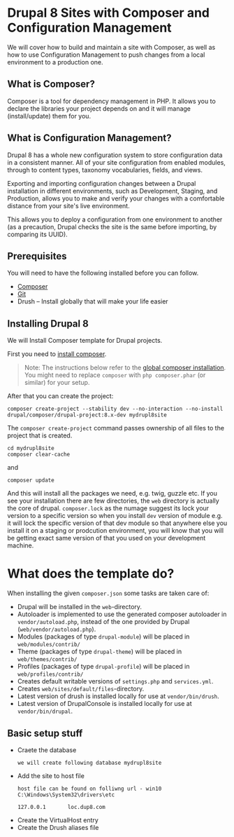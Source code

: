 # Drupal 8 Sites with Composer and Configuration Management

We will cover how to build and maintain a site with Composer, as well as how to use Configuration Management to push changes from a local environment to a production one.

## What is Composer?

Composer is a tool for dependency management in PHP. It allows you to declare the libraries your project depends on and it will manage (install/update) them for you.

## What is Configuration Management?

Drupal 8 has a whole new configuration system to store configuration data in a consistent manner. All of your site configuration from enabled modules, through to content types, taxonomy vocabularies, fields, and views.

Exporting and importing configuration changes between a Drupal installation in different environments, such as Development, Staging, and Production, allows you to make and verify your changes with a comfortable distance from your site's live environment. 

This allows you to deploy a configuration from one environment to another (as a precaution, Drupal checks the site is the same before importing, by comparing its UUID).

## Prerequisites

You will need to have the following installed before you can follow.

* [Composer](https://getcomposer.org/)
* [Git](https://git-scm.com/)
* Drush – Install globally that will make your life easier

## Installing Drupal 8

We will Install Composer template for Drupal projects.

First you need to [install composer](https://getcomposer.org/doc/00-intro.md#installation-linux-unix-osx).

> Note: The instructions below refer to the [global composer installation](https://getcomposer.org/doc/00-intro.md#globally).
You might need to replace `composer` with `php composer.phar` (or similar) 
for your setup.

After that you can create the project:

```
composer create-project --stability dev --no-interaction --no-install drupal/composer/drupal-project:8.x-dev mydrupl8site
```
The `composer create-project` command passes ownership of all files to the project that is created.

```
cd mydrupl8site
composer clear-cache
```
and

```
composer update
```
And this will install all the packages we need,  e.g. twig, guzzle etc. If you see your installation there are few directories, the `web` directory is actually the core of drupal. `composer.lock` as the numage suggest its lock your version to a specific version so when you install `dev` version of module e.g. it will lock the specific version of that dev module so that anywhere else you install it on a staging or prodcution environment, you will know that you will be getting exact same version of that you used on your development machine.

# What does the template do?

When installing the given `composer.json` some tasks are taken care of:

* Drupal will be installed in the `web`-directory.
* Autoloader is implemented to use the generated composer autoloader in `vendor/autoload.php`,
  instead of the one provided by Drupal (`web/vendor/autoload.php`).
* Modules (packages of type `drupal-module`) will be placed in `web/modules/contrib/`
* Theme (packages of type `drupal-theme`) will be placed in `web/themes/contrib/`
* Profiles (packages of type `drupal-profile`) will be placed in `web/profiles/contrib/`
* Creates default writable versions of `settings.php` and `services.yml`.
* Creates `web/sites/default/files`-directory.
* Latest version of drush is installed locally for use at `vendor/bin/drush`.
* Latest version of DrupalConsole is installed locally for use at `vendor/bin/drupal`.

## Basic setup stuff

* Craete the database
    ```
    we will create following database mydrupl8site
    ```
* Add the site to host file
    ```
    host file can be found on folliwng url - win10
    C:\Windows\System32\drivers\etc
    
    127.0.0.1       loc.dup8.com
    ``` 
* Create the VirtualHost entry
* Create the Drush aliases file
